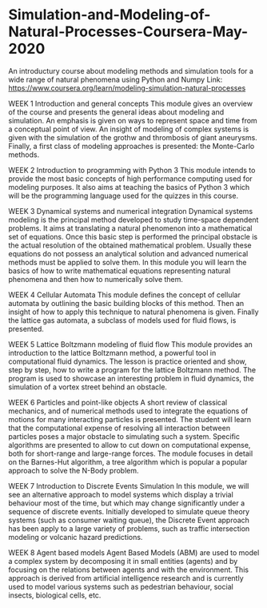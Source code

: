# Simulation-and-Modeling-of-Natural-Processes-Coursera-May-2020
An introductury course about modeling methods and simulation tools for a wide range of natural phenomena using Python and Numpy
Link: https://www.coursera.org/learn/modeling-simulation-natural-processes

WEEK 1
Introduction and general concepts
This module gives an overview of the course and presents the general ideas about modeling and simulation. An emphasis is given on ways to represent space and time from a conceptual point of view. An insight of modeling of complex systems is given with the simulation of the grothw and thrombosis of giant aneurysms. Finally, a first class of modeling approaches is presented: the Monte-Carlo methods.

WEEK 2
Introduction to programming with Python 3
This module intends to provide the most basic concepts of high performance computing used for modeling purposes. It also aims at teaching the basics of Python 3 which will be the programming language used for the quizzes in this course.

WEEK 3
Dynamical systems and numerical integration
Dynamical systems modeling is the principal method developed to study time-space dependent problems. It aims at translating a natural phenomenon into a mathematical set of equations. Once this basic step is performed the principal obstacle is the actual resolution of the obtained mathematical problem. Usually these equations do not possess an analytical solution and advanced numerical methods must be applied to solve them. In this module you will learn the basics of how to write mathematical equations representing natural phenomena and then how to numerically solve them.

WEEK 4
Cellular Automata
This module defines the concept of cellular automata by outlining the basic building blocks of this method. Then an insight of how to apply this technique to natural phenomena is given. Finally the lattice gas automata, a subclass of models used for fluid flows, is presented.

WEEK 5
Lattice Boltzmann modeling of fluid flow
This module provides an introduction to the lattice Boltzmann method, a powerful tool in computational fluid dynamics. The lesson is practice oriented and show, step by step, how to write a program for the lattice Boltzmann method. The program is used to showcase an interesting problem in fluid dynamics, the simulation of a vortex street behind an obstacle.

WEEK 6
Particles and point-like objects
A short review of classical mechanics, and of numerical methods used to integrate the equations of motions for many interacting particles is presented. The student will learn that the computational expense of resolving all interaction between particles poses a major obstacle to simulating such a system. Specific algorithms are presented to allow to cut down on computational expense, both for short-range and large-range forces. The module focuses in detail on the Barnes-Hut algorithm, a tree algorithm which is popular a popular approach to solve the N-Body problem.

WEEK 7
Introduction to Discrete Events Simulation
In this module, we will see an alternative approach to model systems which display a trivial behaviour most of the time, but which may change significantly under a sequence of discrete events. Initially developed to simulate queue theory systems (such as consumer waiting queue), the Discrete Event approach has been apply to a large variety of problems, such as traffic intersection modeling or volcanic hazard predictions.

WEEK 8
Agent based models
Agent Based Models (ABM) are used to model a complex system by decomposing it in small entities (agents) and by focusing on the relations between agents and with the environment. This approach is derived from artificial intelligence research and is currently used to model various systems such as pedestrian behaviour, social insects, biological cells, etc.
